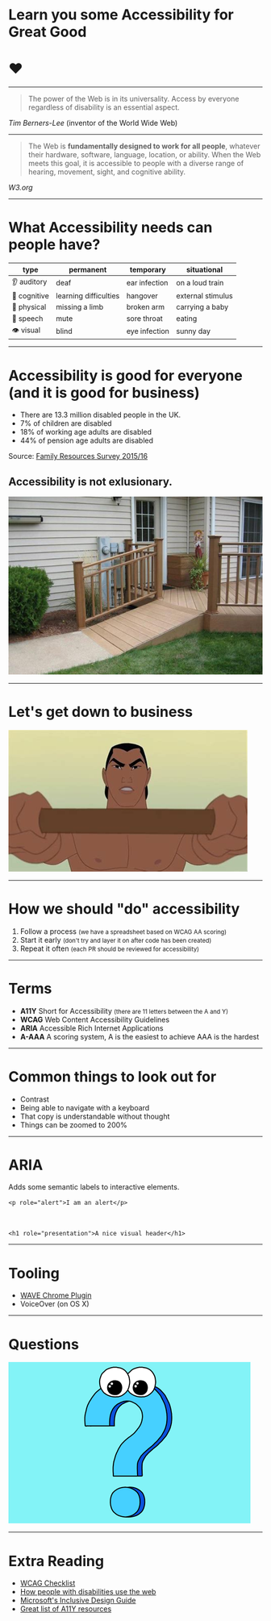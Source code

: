 <!-- 
$theme: default 
page_number: true
footer: A Barnardo's Lunch and Learn Production
-->

# Learn you some Accessibility for Great Good

# :heart:

---


> The power of the Web is in its universality. 
Access by everyone regardless of disability is an essential aspect.

<cite>Tim Berners-Lee</cite> (inventor of the World Wide Web)

---

> The Web is **fundamentally designed to work for all people**, whatever their hardware, software, language, location, or ability. When the Web meets this goal, it is accessible to people with a diverse range of hearing, movement, sight, and cognitive ability.

<cite>W3.org</cite>


---

# What Accessibility needs can people have?

| type | permanent | temporary | situational |
|------|-----------|-----------|-------------|
|:ear: auditory | deaf | ear infection | on a loud train |
|:thought_balloon: cognitive | learning difficulties | hangover | external stimulus |
|:muscle: physical | missing a limb | broken arm | carrying a baby |
|:lips: speech | mute | sore throat | eating |
|:eye: visual | blind | eye infection | sunny day |

---
<!-- *footer: https://www.improvenet.com/a/how-to-a-build-wheelchair-ramp -->

# Accessibility is good for everyone (and it is good for business)

* There are 13.3 million disabled people in the UK.
* 7% of children are disabled 
* 18% of working age adults are disabled
* 44% of pension age adults are disabled

Source: [Family Resources Survey 2015/16](https://www.gov.uk/government/statistics/family-resources-survey-financial-year-201516)

## Accessibility is not exlusionary.

![bg](images/small-ramp.jpg)

---
<!-- *footer: http://destroywritersblock.blogspot.com/2015/03/beating-academic-block-part-2-of.html -->

# Let's get down to business

![bg](images/mulan.jpeg)

---

# How we should "do" accessibility

1. Follow a process <small>(we have a spreadsheet based on WCAG AA scoring)</small>
2. Start it early <small>(don't try and layer it on after code has been created)</small>
3. Repeat it often <small>(each PR should be reviewed for accessibility)</small>


---

# Terms

* **A11Y** Short for Accessibility <small>(there are 11 letters between the A and Y)</small>
* **WCAG** Web Content Accessibility Guidelines
* **ARIA** Accessible Rich Internet Applications
* **A-AAA** A scoring system, A is the easiest to achieve AAA is the hardest

---

# Common things to look out for

* Contrast
* Being able to navigate with a keyboard
* That copy is understandable without thought
* Things can be zoomed to 200%

---

# ARIA

Adds some semantic labels to interactive elements.

```
<p role="alert">I am an alert</p>
```
<br />

```
<h1 role="presentation">A nice visual header</h1>
```

---

# Tooling

* [WAVE Chrome Plugin](https://chrome.google.com/webstore/detail/wave-evaluation-tool/jbbplnpkjmmeebjpijfedlgcdilocofh)
* VoiceOver (on OS X)

---
<!-- *footer: https://giphy.com/gifs/studiosoriginals-gilphabet-xTiN0IuPQxRqzxodZm -->

# Questions

![bg](images/questions.gif)

---

# Extra Reading

* [WCAG Checklist](https://www.w3.org/WAI/WCAG20/quickref/)
* [How people with disabilities use the web](https://www.w3.org/WAI/intro/people-use-web/Overview)
* [Microsoft's Inclusive Design Guide](https://www.microsoft.com/en-us/design/inclusive)
* [Great list of A11Y resources](https://a11yproject.com/resources.html)
